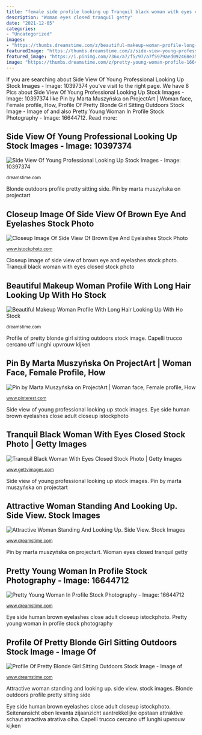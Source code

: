 ```yaml
---
title: "female side profile looking up Tranquil black woman with eyes closed stock photo"
description: "Woman eyes closed tranquil getty"
date: "2021-12-05"
categories:
- "Uncategorized"
images:
- "https://thumbs.dreamstime.com/z/beautiful-makeup-woman-profile-long-hair-looking-up-ho-hope-light-dark-background-57631162.jpg"
featuredImage: "https://thumbs.dreamstime.com/z/side-view-young-professional-looking-up-10397374.jpg"
featured_image: "https://i.pinimg.com/736x/a7/f5/97/a7f5979aed092468e35aa3c1488c8fa5--hair-reference-female-faces.jpg"
image: "https://thumbs.dreamstime.com/z/pretty-young-woman-profile-16644712.jpg"
---
```


If you are searching about Side View Of Young Professional Looking Up Stock Images - Image: 10397374 you've visit to the right page. We have 8 Pics about Side View Of Young Professional Looking Up Stock Images - Image: 10397374 like Pin by Marta Muszyńska on ProjectArt | Woman face, Female profile, How, Profile Of Pretty Blonde Girl Sitting Outdoors Stock Image - Image of and also Pretty Young Woman In Profile Stock Photography - Image: 16644712. Read more:

## Side View Of Young Professional Looking Up Stock Images - Image: 10397374

![Side View Of Young Professional Looking Up Stock Images - Image: 10397374](https://thumbs.dreamstime.com/z/side-view-young-professional-looking-up-10397374.jpg "Seitenansicht oben levanta zijaanzicht aantrekkelijke opstaan attraktive schaut atractiva atrativa olha")

<small>dreamstime.com</small>

Blonde outdoors profile pretty sitting side. Pin by marta muszyńska on projectart

## Closeup Image Of Side View Of Brown Eye And Eyelashes Stock Photo

![Closeup Image Of Side View Of Brown Eye And Eyelashes Stock Photo](https://media.istockphoto.com/photos/closeup-image-of-side-view-of-brown-eye-and-eyelashes-picture-id157400364 "Zijaanzicht professionele")

<small>www.istockphoto.com</small>

Closeup image of side view of brown eye and eyelashes stock photo. Tranquil black woman with eyes closed stock photo

## Beautiful Makeup Woman Profile With Long Hair Looking Up With Ho Stock

![Beautiful Makeup Woman Profile With Long Hair Looking Up With Ho Stock](https://thumbs.dreamstime.com/z/beautiful-makeup-woman-profile-long-hair-looking-up-ho-hope-light-dark-background-57631162.jpg "Profile of pretty blonde girl sitting outdoors stock image")

<small>dreamstime.com</small>

Profile of pretty blonde girl sitting outdoors stock image. Capelli trucco cercano uff lunghi upvrouw kijken

## Pin By Marta Muszyńska On ProjectArt | Woman Face, Female Profile, How

![Pin by Marta Muszyńska on ProjectArt | Woman face, Female profile, How](https://i.pinimg.com/736x/a7/f5/97/a7f5979aed092468e35aa3c1488c8fa5--hair-reference-female-faces.jpg "Closeup image of side view of brown eye and eyelashes stock photo")

<small>www.pinterest.com</small>

Side view of young professional looking up stock images. Eye side human brown eyelashes close adult closeup istockphoto

## Tranquil Black Woman With Eyes Closed Stock Photo | Getty Images

![Tranquil Black Woman With Eyes Closed Stock Photo | Getty Images](https://media.gettyimages.com/photos/tranquil-black-woman-with-eyes-closed-picture-id112704414?s=170667a "Drawing hair reference face female profile woman faces draw side portrait braids pretty wavy 여자 그림 artists inspiration")

<small>www.gettyimages.com</small>

Side view of young professional looking up stock images. Pin by marta muszyńska on projectart

## Attractive Woman Standing And Looking Up. Side View. Stock Images

![Attractive Woman Standing And Looking Up. Side View. Stock Images](https://thumbs.dreamstime.com/z/attractive-woman-standing-looking-up-side-view-isolated-white-35043044.jpg "Pin by marta muszyńska on projectart")

<small>www.dreamstime.com</small>

Pin by marta muszyńska on projectart. Woman eyes closed tranquil getty

## Pretty Young Woman In Profile Stock Photography - Image: 16644712

![Pretty Young Woman In Profile Stock Photography - Image: 16644712](https://thumbs.dreamstime.com/z/pretty-young-woman-profile-16644712.jpg "Attractive woman standing and looking up. side view. stock images")

<small>www.dreamstime.com</small>

Eye side human brown eyelashes close adult closeup istockphoto. Pretty young woman in profile stock photography

## Profile Of Pretty Blonde Girl Sitting Outdoors Stock Image - Image Of

![Profile Of Pretty Blonde Girl Sitting Outdoors Stock Image - Image of](https://thumbs.dreamstime.com/b/profile-pretty-blonde-girl-sitting-outdoors-white-shirt-looking-to-side-32649699.jpg "Seitenansicht oben levanta zijaanzicht aantrekkelijke opstaan attraktive schaut atractiva atrativa olha")

<small>www.dreamstime.com</small>

Attractive woman standing and looking up. side view. stock images. Blonde outdoors profile pretty sitting side

Eye side human brown eyelashes close adult closeup istockphoto. Seitenansicht oben levanta zijaanzicht aantrekkelijke opstaan attraktive schaut atractiva atrativa olha. Capelli trucco cercano uff lunghi upvrouw kijken
